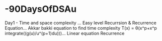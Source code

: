 # -90DaysOfDSAu

Day1 -
Time and space complexity ...
Easy level Recurrsion & Recurrence Equation...
Akkar bakki equation to find time complexity T(x) = θ(x^p+x^p integrate((g(u)/u^(p+1)du)))...
Linear equation Recurrence
